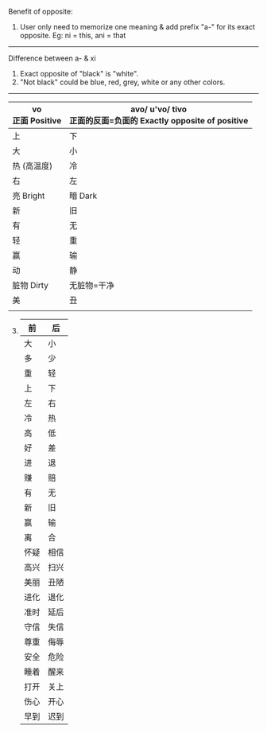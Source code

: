 Benefit of opposite:

1. User only need to memorize one meaning & add prefix "a-" for its exact opposite. Eg: ni = this, ani = that

---

Difference between a- & xi

1. Exact opposite of "black" is "white".
2. "Not black" could be blue, red, grey, white or any other colors.

---

| vo<br>正面 Positive | avo/ u'vo/ tivo<br>正面的反面=负面的 Exactly opposite of positive |
| ----------------- | --------------------------------------------------------- |
| 上                 | 下                                                         |
| 大                 | 小                                                         |
| 热 (高温度)           | 冷                                                         |
| 右                 | 左                                                         |
| 亮 Bright          | 暗 Dark                                                    |
| 新                 | 旧                                                         |
| 有                 | 无                                                         |
| 轻                 | 重                                                         |
| 赢                 | 输                                                         |
| 动                 | 静                                                         |
| 脏物 Dirty          | 无脏物=干净                                                    |
| 美                 | 丑                                                         |
|                   |                                                           |

3. | 前   | 后   |
   | --- | --- |
   | 大   | 小   |
   | 多   | 少   |
   | 重   | 轻   |
   | 上   | 下   |
   | 左   | 右   |
   | 冷   | 热   |
   | 高   | 低   |
   | 好   | 差   |
   | 进   | 退   |
   | 赚   | 赔   |
   | 有   | 无   |
   | 新   | 旧   |
   | 赢   | 输   |
   | 离   | 合   |
   | 怀疑  | 相信  |
   | 高兴  | 扫兴  |
   | 美丽  | 丑陋  |
   | 进化  | 退化  |
   | 准时  | 延后  |
   | 守信  | 失信  |
   | 尊重  | 侮辱  |
   | 安全  | 危险  |
   | 睡着  | 醒来  |
   | 打开  | 关上  |
   | 伤心  | 开心  |
   | 早到  | 迟到  |
